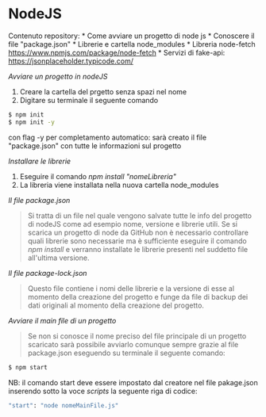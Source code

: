 # NodeJS

Contenuto repository:
	* Come avviare un progetto di node js
	* Conoscere il file "package.json"
	* Librerie e cartella node_modules
	* Libreria node-fetch https://www.npmjs.com/package/node-fetch
	* Servizi di fake-api: https://jsonplaceholder.typicode.com/

*Avviare un progetto in nodeJS*
1. Creare la cartella del prgetto senza spazi nel nome
2. Digitare su terminale il seguente comando
```sh
$ npm init
$ npm init -y
```
con flag -y per completamento automatico: sarà creato il file "package.json" con tutte le informazioni sul progetto

*Installare le librerie*
1. Eseguire il comando _npm install "nomeLibreria"_
2. La libreria viene installata nella nuova cartella node_modules

*Il file package.json*
>Si tratta di un file nel quale vengono salvate tutte le info del progetto di nodeJS come ad esempio nome, versione e librerie utili.
Se si scarica un progetto di node da GitHub non è necessario controllare quali librerie sono necessarie ma è sufficiente eseguire il comando _npm install_ e verranno installate le librerie presenti nel suddetto file all'ultima versione.

*Il file package-lock.json*
>Questo file contiene i nomi delle librerie e la versione di esse al momento della creazione del progetto e funge da file di backup dei dati originali al momento della creazione del progetto.

*Avviare il main file di un progetto*
>Se non si conosce il nome preciso del file principale di un progetto scaricato sarà possibile avviarlo comunque sempre grazie al file package.json eseguendo su terminale il seguente comando:
```sh
$ npm start
```
NB: il comando start deve essere impostato dal creatore nel file pakage.json inserendo sotto la voce _scripts_ la seguente riga di codice:

```sh
"start": "node nomeMainFile.js"
```
